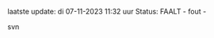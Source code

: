 laatste update: 
di 07-11-2023 11:32   uur 
Status: FAALT - fout - 
<div class="service R">svn</div>